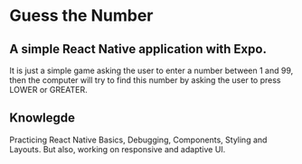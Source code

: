 # Guess the Number

## A simple React Native application with Expo.

It is just a simple game asking the user to enter a number between 1 and 99, then the computer will try to find this number by asking the user to press LOWER or GREATER.

## Knowlegde

Practicing React Native Basics, Debugging, Components, Styling and Layouts. But also, working on responsive and adaptive UI.
